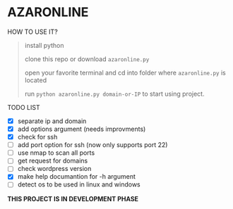 # AZARONLINE

HOW TO USE IT?

> install python
> 
> clone this repo or download `azaronline.py`
> 
> open your favorite terminal and cd into folder where `azaronline.py` is located
> 
> run `python azaronline.py domain-or-IP` to start using project.

TODO LIST

 - [x]  separate ip and domain
 - [x] add options argument (needs improvments)
 - [x] check for ssh
 - [ ] add port option for ssh (now only supports port 22)
 - [ ] use nmap to scan all ports
 - [ ] get request for domains
 - [ ] check wordpress version
 - [x] make help documantion for -h argument
 - [ ] detect os to be used in linux and windows

**THIS PROJECT IS IN DEVELOPMENT PHASE**